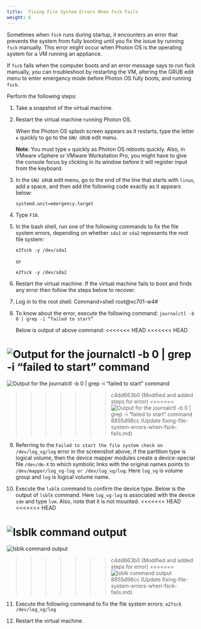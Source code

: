 ```yaml
---
title:  Fixing File System Errors When fsck Fails
weight: 6
---
```


Sometimes when `fsck` runs during startup, it encounters an error that prevents the system from fully booting until you fix the issue by running `fsck` manually. This error might occur when Photon OS is the operating system for a VM running an appliance. 

If `fsck` fails when the computer boots and an error message says to run fsck manually, you can troubleshoot by restarting the VM, altering the GRUB edit menu to enter emergency mode before Photon OS fully boots, and running `fsck`.

Perform the following steps:

1. Take a snapshot of the virtual machine. 

1. Restart the virtual machine running Photon OS. 

    When the Photon OS splash screen appears as it restarts, type the letter `e` quickly to go to the `GNU GRUB` edit menu. 
    
    **Note**: You must type `e` quickly as Photon OS reboots quickly. Also, in VMware vSphere or VMware Workstation Pro, you might have to give the console focus by clicking in its window before it will register input from the keyboard. 

1. In the `GNU GRUB` edit menu, go to the end of the line that starts with `linux`, add a space, and then add the following code exactly as it appears below:

	`systemd.unit=emergency.target`

1. Type `F10`.

1. In the bash shell, run one of the following commands to fix the file system errors, depending on whether `sda1` or `sda2` represents the root file system: 

   	`e2fsck -y /dev/sda1`
   
   	or
   
   	`e2fsck -y /dev/sda2`

1. Restart the virtual machine.
	If the virtual machine fails to boot and finds any error then follow the steps below to recover.
7.  Log in to the root shell:
	Command>shell
    root@vc701-w4#
8. To know about the error, execute the following command:
	`journalctl -b 0 | grep -i “failed to start”`
	
	Below is output of above command:
<<<<<<< HEAD
<<<<<<< HEAD
	
![Output for the journalctl -b 0 | grep -i “failed to start” command](/docs/images/fsck-fails.png)
=======
![Output for the journalctl -b 0 | grep -i “failed to start” command](/docs/images/fsck-fails)
>>>>>>> c4dd663b0 (Modified and added steps for error)
=======
![Output for the journalctl -b 0 | grep -i “failed to start” command](/docs/images/fsck-fails.png)
>>>>>>> 8855d98cc (Update fixing-file-system-errors-when-fsck-fails.md)

9. Referring to the `Failed to start the file system check on /dev/log_vg/log` error in the screenshot above, if the partition type is logical volume, then the device mapper modules create a device-special file `/dev/dm-X` to which symbolic links with the original names points to `/dev/mapper/log_vg-log or /dev/log_vg/log`. Here `log_vg` is volume group and `log` is logical volume name.

10. Execute the `lsblk` command to confirm the device type.
	Below is the output of `lsblk` command. Here `log_vg-log` is associated with the device `sde` and type `lvm`. Also, note that it is not mounted.
<<<<<<< HEAD
<<<<<<< HEAD

![lsblk command output](/docs/images/lsblk-command.png)
=======
![lsblk command output](/docs/images/lsblk-command)
>>>>>>> c4dd663b0 (Modified and added steps for error)
=======
![lsblk command output](/docs/images/lsblk-command.png)
>>>>>>> 8855d98cc (Update fixing-file-system-errors-when-fsck-fails.md)

11. Execute the following command to fix the file system errors:
	`e2fsck /dev/log_vg/log`

12. Restart the virtual machine.
